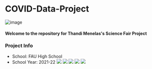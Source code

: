 # COVID-Data-Project
![image](https://user-images.githubusercontent.com/49248449/137369025-ee476e3a-554d-4627-9a4b-960b0dedb8d5.png)
#### Welcome to the repository for Thandi Menelas's Science Fair Project
### Project Info
- School: FAU High School
- School Year: 2021-22
![](https://img.shields.io/badge/Made%20by-Thandi%20Menelas-blue)
![](https://img.shields.io/github/issues/RealStr1ke/COVID-Data-Project)
![](https://img.shields.io/github/forks/RealStr1ke/COVID-Data-Project)
![](https://img.shields.io/github/stars/RealStr1ke/COVID-Data-Project)
![](https://img.shields.io/github/license/RealStr1ke/COVID-Data-Project)
